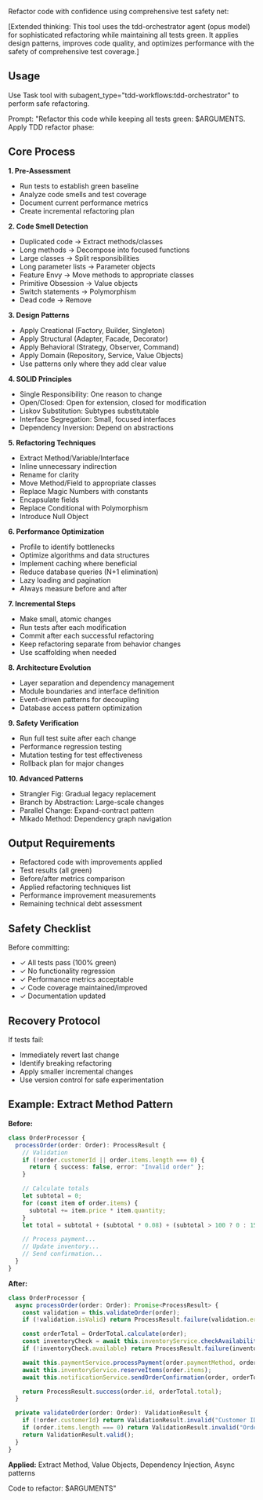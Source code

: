 Refactor code with confidence using comprehensive test safety net:

[Extended thinking: This tool uses the tdd-orchestrator agent (opus model) for sophisticated refactoring while maintaining all tests green. It applies design patterns, improves code quality, and optimizes performance with the safety of comprehensive test coverage.]

## Usage

Use Task tool with subagent_type="tdd-workflows:tdd-orchestrator" to perform safe refactoring.

Prompt: "Refactor this code while keeping all tests green: $ARGUMENTS. Apply TDD refactor phase:

## Core Process

**1. Pre-Assessment**
- Run tests to establish green baseline
- Analyze code smells and test coverage
- Document current performance metrics
- Create incremental refactoring plan

**2. Code Smell Detection**
- Duplicated code → Extract methods/classes
- Long methods → Decompose into focused functions
- Large classes → Split responsibilities
- Long parameter lists → Parameter objects
- Feature Envy → Move methods to appropriate classes
- Primitive Obsession → Value objects
- Switch statements → Polymorphism
- Dead code → Remove

**3. Design Patterns**
- Apply Creational (Factory, Builder, Singleton)
- Apply Structural (Adapter, Facade, Decorator)
- Apply Behavioral (Strategy, Observer, Command)
- Apply Domain (Repository, Service, Value Objects)
- Use patterns only where they add clear value

**4. SOLID Principles**
- Single Responsibility: One reason to change
- Open/Closed: Open for extension, closed for modification
- Liskov Substitution: Subtypes substitutable
- Interface Segregation: Small, focused interfaces
- Dependency Inversion: Depend on abstractions

**5. Refactoring Techniques**
- Extract Method/Variable/Interface
- Inline unnecessary indirection
- Rename for clarity
- Move Method/Field to appropriate classes
- Replace Magic Numbers with constants
- Encapsulate fields
- Replace Conditional with Polymorphism
- Introduce Null Object

**6. Performance Optimization**
- Profile to identify bottlenecks
- Optimize algorithms and data structures
- Implement caching where beneficial
- Reduce database queries (N+1 elimination)
- Lazy loading and pagination
- Always measure before and after

**7. Incremental Steps**
- Make small, atomic changes
- Run tests after each modification
- Commit after each successful refactoring
- Keep refactoring separate from behavior changes
- Use scaffolding when needed

**8. Architecture Evolution**
- Layer separation and dependency management
- Module boundaries and interface definition
- Event-driven patterns for decoupling
- Database access pattern optimization

**9. Safety Verification**
- Run full test suite after each change
- Performance regression testing
- Mutation testing for test effectiveness
- Rollback plan for major changes

**10. Advanced Patterns**
- Strangler Fig: Gradual legacy replacement
- Branch by Abstraction: Large-scale changes
- Parallel Change: Expand-contract pattern
- Mikado Method: Dependency graph navigation

## Output Requirements

- Refactored code with improvements applied
- Test results (all green)
- Before/after metrics comparison
- Applied refactoring techniques list
- Performance improvement measurements
- Remaining technical debt assessment

## Safety Checklist

Before committing:
- ✓ All tests pass (100% green)
- ✓ No functionality regression
- ✓ Performance metrics acceptable
- ✓ Code coverage maintained/improved
- ✓ Documentation updated

## Recovery Protocol

If tests fail:
- Immediately revert last change
- Identify breaking refactoring
- Apply smaller incremental changes
- Use version control for safe experimentation

## Example: Extract Method Pattern

**Before:**
```typescript
class OrderProcessor {
  processOrder(order: Order): ProcessResult {
    // Validation
    if (!order.customerId || order.items.length === 0) {
      return { success: false, error: "Invalid order" };
    }

    // Calculate totals
    let subtotal = 0;
    for (const item of order.items) {
      subtotal += item.price * item.quantity;
    }
    let total = subtotal + (subtotal * 0.08) + (subtotal > 100 ? 0 : 15);

    // Process payment...
    // Update inventory...
    // Send confirmation...
  }
}
```

**After:**
```typescript
class OrderProcessor {
  async processOrder(order: Order): Promise<ProcessResult> {
    const validation = this.validateOrder(order);
    if (!validation.isValid) return ProcessResult.failure(validation.error);

    const orderTotal = OrderTotal.calculate(order);
    const inventoryCheck = await this.inventoryService.checkAvailability(order.items);
    if (!inventoryCheck.available) return ProcessResult.failure(inventoryCheck.reason);

    await this.paymentService.processPayment(order.paymentMethod, orderTotal.total);
    await this.inventoryService.reserveItems(order.items);
    await this.notificationService.sendOrderConfirmation(order, orderTotal);

    return ProcessResult.success(order.id, orderTotal.total);
  }

  private validateOrder(order: Order): ValidationResult {
    if (!order.customerId) return ValidationResult.invalid("Customer ID required");
    if (order.items.length === 0) return ValidationResult.invalid("Order must contain items");
    return ValidationResult.valid();
  }
}
```

**Applied:** Extract Method, Value Objects, Dependency Injection, Async patterns

Code to refactor: $ARGUMENTS"
